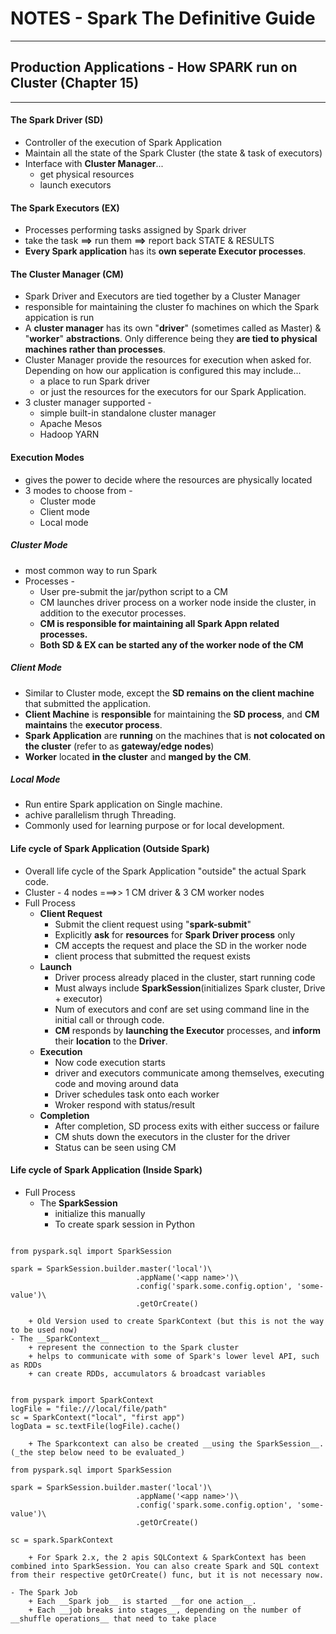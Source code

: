 # NOTES - Spark The Definitive Guide

---------------------------
## Production Applications - How SPARK run on Cluster (Chapter 15)
---------------------------

#### The Spark Driver (SD)
* Controller of the execution of Spark Application
* Maintain all the state of the Spark Cluster (the state & task of executors)
* Interface with __Cluster Manager__...
    - get physical resources
    - launch executors

#### The Spark Executors (EX)
* Processes performing tasks assigned by Spark driver
* take the task __==>__ run them __==>__ report back STATE & RESULTS 
* __Every Spark application__ has its __own seperate Executor processes__.

#### The Cluster Manager (CM)
* Spark Driver and Executors are tied together by a Cluster Manager
* responsible for maintaining the cluster fo machines on which the Spark appication is run
* A __cluster manager__ has its own "__driver__" (sometimes called as Master) & "__worker__" __abstractions__. Only difference being they __are tied to physical machines rather than processes__.
* Cluster Manager provide the resources for execution when asked for. Depending on how our application is configured this may include...
    - a place to run Spark driver
    - or just the resources for the executors for our Spark Application.
* 3 cluster manager supported -
    - simple built-in standalone cluster manager
    - Apache Mesos
    - Hadoop YARN

#### Execution Modes
* gives the power to decide where the resources are physically located
* 3 modes to choose from -
    - Cluster mode
    - Client mode
    - Local mode

##### Cluster Mode
* most common way to run Spark
* Processes -
    - User pre-submit the jar/python script to a CM
    - CM launches driver process on a worker node inside the cluster, in addition to the executor processes.
    - __CM is responsible for maintaining all Spark Appn related processes.__
    - __Both SD & EX can be started any of the worker node of the CM__

##### Client Mode
* Similar to Cluster mode, except the __SD remains on the client machine__ that submitted the application.
* __Client Machine__ is __responsible__ for maintaining the __SD process__, and __CM maintains__ the __executor process__.
* __Spark Application__ are __running__ on the machines that is __not colocated on the cluster__ (refer to as __gateway/edge nodes__)
* __Worker__ located __in the cluster__ and __manged by the CM__.

##### Local Mode
* Run entire Spark application on Single machine.
* achive parallelism thrugh Threading.
* Commonly used for learning purpose or for local development.

#### Life cycle of Spark Application (Outside Spark)
* Overall life cycle of the Spark Application "outside" the actual Spark code.
* Cluster - 4 nodes ===>> 1 CM driver & 3 CM worker nodes
* Full Process
    - __Client Request__
        + Submit the client request using "__spark-submit__"
        + Explicitly __ask__ for __resources__ for __Spark Driver process__ only
        + CM accepts the request and place the SD in the worker node
        + client process that submitted the request exists
    - __Launch__
        + Driver process already placed in the cluster, start running code
        + Must always include __SparkSession__(initializes Spark cluster, Drive + executor)
        + Num of executors and conf are set using command line in the initial call or through code.
        + __CM__ responds by __launching the Executor__ processes, and __inform__ their __location__ to the __Driver__.
    - __Execution__
        + Now code execution starts
        + driver and executors communicate among themselves, executing code and moving around data
        + Driver schedules task onto each worker
        + Wroker respond with status/result
    - __Completion__
        + After completion, SD process exits with either success or failure
        + CM shuts down the executors in the cluster for the driver 
        + Status can be seen using CM

#### Life cycle of Spark Application (Inside Spark)
* Full Process
    - The __SparkSession__
        + initialize this manually
        + To create spark session in Python
```

from pyspark.sql import SparkSession

spark = SparkSession.builder.master('local')\
                            .appName('<app name>')\
                            .config('spark.some.config.option', 'some-value')\
                            .getOrCreate()
```
        + Old Version used to create SparkContext (but this is not the way to be used now)
    - The __SparkContext__
        + represent the connection to the Spark cluster
        + helps to communicate with some of Spark's lower level API, such as RDDs
        + can create RDDs, accumulators & broadcast variables
```

from pyspark import SparkContext
logFile = "file:///local/file/path"
sc = SparkContext("local", "first app")
logData = sc.textFile(logFile).cache()

```
        + The Sparkcontext can also be created __using the SparkSession__. (_the step below need to be evaluated_)
```
from pyspark.sql import SparkSession

spark = SparkSession.builder.master('local')\
                            .appName('<app name>')\
                            .config('spark.some.config.option', 'some-value')\
                            .getOrCreate()

sc = spark.SparkContext
```
        + For Spark 2.x, the 2 apis SQLContext & SparkContext has been combined into SparkSession. You can also create Spark and SQL context from their respective getOrCreate() func, but it is not necessary now.

    - The Spark Job
        + Each __Spark job__ is started __for one action__.
        + Each __job breaks into stages__, depending on the number of __shuffle operations__ that need to take place


